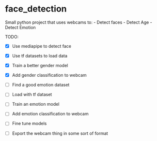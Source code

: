 # face_detection

Small python project that uses webcams to:
    - Detect faces
    - Detect Age
    - Detect Emotion

TODO:

- [X] Use mediapipe to detect face
- [X] Use tf datasets to load data
- [X] Train a better gender model
- [X] Add gender classification to webcam
- [ ] Find a good emotion dataset
- [ ] Load with tf dataset
- [ ] Train an emotion model
- [ ] Add emotion classification to webcam
- [ ] Fine tune models
- [ ] Export the webcam thing in some sort of format

